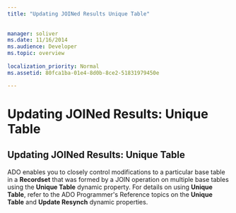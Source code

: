 ```yaml
---
title: "Updating JOINed Results Unique Table"
 
 
manager: soliver
ms.date: 11/16/2014
ms.audience: Developer
ms.topic: overview
  
localization_priority: Normal
ms.assetid: 80fca1ba-01e4-8d0b-8ce2-51831979450e

---
```


# Updating JOINed Results: Unique Table

## Updating JOINed Results: Unique Table

ADO enables you to closely control modifications to a particular base table in a **Recordset** that was formed by a JOIN operation on multiple base tables using the **Unique Table** dynamic property. For details on using **Unique Table**, refer to the ADO Programmer's Reference topics on the **Unique Table** and **Update Resynch** dynamic properties. 
  

